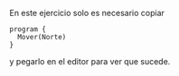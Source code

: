 En este ejercicio solo es necesario copiar

```gobstones
program {
  Mover(Norte)
}
```

y pegarlo en el editor para ver que sucede.
